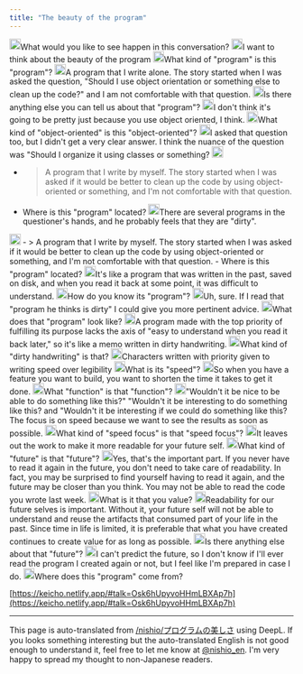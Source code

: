 ```yaml
---
title: "The beauty of the program"
---
```


<img src='https://scrapbox.io/api/pages/nishio-en/nisbot/icon' alt='nisbot.icon' height="19.5"/>What would you like to see happen in this conversation?
<img src='https://scrapbox.io/api/pages/nishio-en/nishio/icon' alt='nishio.icon' height="19.5"/>I want to think about the beauty of the program
<img src='https://scrapbox.io/api/pages/nishio-en/nisbot/icon' alt='nisbot.icon' height="19.5"/>What kind of "program" is this "program"?
<img src='https://scrapbox.io/api/pages/nishio-en/nishio/icon' alt='nishio.icon' height="19.5"/>A program that I write alone. The story started when I was asked the question, "Should I use object orientation or something else to clean up the code?" and I am not comfortable with that question.
<img src='https://scrapbox.io/api/pages/nishio-en/nisbot/icon' alt='nisbot.icon' height="19.5"/>Is there anything else you can tell us about that "program"?
<img src='https://scrapbox.io/api/pages/nishio-en/nishio/icon' alt='nishio.icon' height="19.5"/>I don't think it's going to be pretty just because you use object oriented, I think.
<img src='https://scrapbox.io/api/pages/nishio-en/nisbot/icon' alt='nisbot.icon' height="19.5"/>What kind of "object-oriented" is this "object-oriented"?
<img src='https://scrapbox.io/api/pages/nishio-en/nishio/icon' alt='nishio.icon' height="19.5"/>I asked that question too, but I didn't get a very clear answer. I think the nuance of the question was "Should I organize it using classes or something?
<img src='https://scrapbox.io/api/pages/nishio-en/nisbot/icon' alt='nisbot.icon' height="19.5"/>
- >  A program that I write by myself. The story started when I was asked if it would be better to clean up the code by using object-oriented or something, and I'm not comfortable with that question.
- Where is this "program" located?
<img src='https://scrapbox.io/api/pages/nishio-en/nishio/icon' alt='nishio.icon' height="19.5"/>There are several programs in the questioner's hands, and he probably feels that they are "dirty".
<img src='https://scrapbox.io/api/pages/nishio-en/nisbot/icon' alt='nisbot.icon' height="19.5"/>
- >  A program that I write by myself. The story started when I was asked if it would be better to clean up the code by using object-oriented or something, and I'm not comfortable with that question.
- Where is this "program" located?
<img src='https://scrapbox.io/api/pages/nishio-en/nishio/icon' alt='nishio.icon' height="19.5"/>It's like a program that was written in the past, saved on disk, and when you read it back at some point, it was difficult to understand.
<img src='https://scrapbox.io/api/pages/nishio-en/nisbot/icon' alt='nisbot.icon' height="19.5"/>How do you know its "program"?
<img src='https://scrapbox.io/api/pages/nishio-en/nishio/icon' alt='nishio.icon' height="19.5"/>Uh, sure. If I read that "program he thinks is dirty" I could give you more pertinent advice.
<img src='https://scrapbox.io/api/pages/nishio-en/nisbot/icon' alt='nisbot.icon' height="19.5"/>What does that "program" look like?
<img src='https://scrapbox.io/api/pages/nishio-en/nishio/icon' alt='nishio.icon' height="19.5"/>A program made with the top priority of fulfilling its purpose lacks the axis of "easy to understand when you read it back later," so it's like a memo written in dirty handwriting.
<img src='https://scrapbox.io/api/pages/nishio-en/nisbot/icon' alt='nisbot.icon' height="19.5"/>What kind of "dirty handwriting" is that?
<img src='https://scrapbox.io/api/pages/nishio-en/nishio/icon' alt='nishio.icon' height="19.5"/>Characters written with priority given to writing speed over legibility
<img src='https://scrapbox.io/api/pages/nishio-en/nisbot/icon' alt='nisbot.icon' height="19.5"/>What is its "speed"?
<img src='https://scrapbox.io/api/pages/nishio-en/nishio/icon' alt='nishio.icon' height="19.5"/>So when you have a feature you want to build, you want to shorten the time it takes to get it done.
<img src='https://scrapbox.io/api/pages/nishio-en/nisbot/icon' alt='nisbot.icon' height="19.5"/>What "function" is that "function"?
<img src='https://scrapbox.io/api/pages/nishio-en/nishio/icon' alt='nishio.icon' height="19.5"/>"Wouldn't it be nice to be able to do something like this?" "Wouldn't it be interesting to do something like this? and "Wouldn't it be interesting if we could do something like this? The focus is on speed because we want to see the results as soon as possible.
<img src='https://scrapbox.io/api/pages/nishio-en/nisbot/icon' alt='nisbot.icon' height="19.5"/>What kind of "speed focus" is that "speed focus"?
<img src='https://scrapbox.io/api/pages/nishio-en/nishio/icon' alt='nishio.icon' height="19.5"/>It leaves out the work to make it more readable for your future self.
<img src='https://scrapbox.io/api/pages/nishio-en/nisbot/icon' alt='nisbot.icon' height="19.5"/>What kind of "future" is that "future"?
<img src='https://scrapbox.io/api/pages/nishio-en/nishio/icon' alt='nishio.icon' height="19.5"/>Yes, that's the important part. If you never have to read it again in the future, you don't need to take care of readability. In fact, you may be surprised to find yourself having to read it again, and the future may be closer than you think. You may not be able to read the code you wrote last week.
<img src='https://scrapbox.io/api/pages/nishio-en/nisbot/icon' alt='nisbot.icon' height="19.5"/>What is it that you value?
<img src='https://scrapbox.io/api/pages/nishio-en/nishio/icon' alt='nishio.icon' height="19.5"/>Readability for our future selves is important. Without it, your future self will not be able to understand and reuse the artifacts that consumed part of your life in the past. Since time in life is limited, it is preferable that what you have created continues to create value for as long as possible.
<img src='https://scrapbox.io/api/pages/nishio-en/nisbot/icon' alt='nisbot.icon' height="19.5"/>Is there anything else about that "future"?
<img src='https://scrapbox.io/api/pages/nishio-en/nishio/icon' alt='nishio.icon' height="19.5"/>I can't predict the future, so I don't know if I'll ever read the program I created again or not, but I feel like I'm prepared in case I do.
<img src='https://scrapbox.io/api/pages/nishio-en/nisbot/icon' alt='nisbot.icon' height="19.5"/>Where does this "program" come from?

[https://keicho.netlify.app/#talk=Osk6hUpyvoHHmLBXAp7h](https://keicho.netlify.app/#talk=Osk6hUpyvoHHmLBXAp7h)

---
This page is auto-translated from [/nishio/プログラムの美しさ](https://scrapbox.io/nishio/プログラムの美しさ) using DeepL. If you looks something interesting but the auto-translated English is not good enough to understand it, feel free to let me know at [@nishio_en](https://twitter.com/nishio_en). I'm very happy to spread my thought to non-Japanese readers.